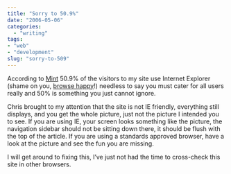 ```yaml
---
title: "Sorry to 50.9%"
date: "2006-05-06"
categories:
  - "writing"
tags:
- "web"
- "development"
slug: "sorry-to-509"
---
```


According to [Mint][1] 50.9% of the visitors to my site use Internet Explorer (shame on you, [browse happy][2]!) needless to say you must cater for all users really and 50% is something you just cannot ignore.

<!-- ![IE you pain!][image-1] -->

Chris brought to my attention that the site is not IE friendly, everything still displays, and you get the whole picture, just not the picture I intended you to see.
If you are using IE, your screen looks something like the picture, the navigation sidebar should not be sitting down there, it should be flush with the top of the article.
If you are using a standards approved browser, have a look at the picture and see the fun you are missing.

I will get around to fixing this, I’ve just not had the time to cross-check this site in other browsers.

[1]:	https://haveamint.com/
[2]:	https://browsehappy.com/

[image-1]:	/images/140292734.jpg
